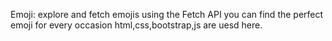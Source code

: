 Emoji:
explore and fetch emojis using the Fetch API
you can find the perfect emoji for every occasion
html,css,bootstrap,js are uesd here.
